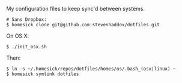 My configuration files to keep sync'd between systems.

    # Sans Dropbox:
    $ homesick clone git@github.com:stevenhaddox/dotfiles.git

On OS X:

    $ ./init_osx.sh

Then:

    $ ln -s ~/.homesick/repos/dotfiles/homes/os/.bash_(osx|linux) ~
    $ homesick symlink dotfiles
